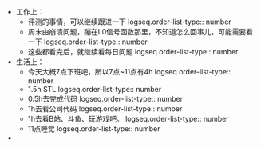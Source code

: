 - 工作上：
	- 评测的事情，可以继续跟进一下
	  logseq.order-list-type:: number
	- 周末由崩溃问题，蹦在L0信号函数那里，不知道怎么回事儿，可能需要看一下
	  logseq.order-list-type:: number
	- 这些都看完后，就继续看每日问题
	  logseq.order-list-type:: number
- 生活上：
	- 今天大概7点下班吧，所以7点~11点有4h
	  logseq.order-list-type:: number
	- 1.5h STL
	  logseq.order-list-type:: number
	- 0.5h去完成代码
	  logseq.order-list-type:: number
	- 1h去看公司代码
	  logseq.order-list-type:: number
	- 1h去看B站、斗鱼、玩游戏吧。
	  logseq.order-list-type:: number
	- 11点睡觉
	  logseq.order-list-type:: number
-
